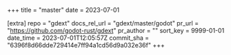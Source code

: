 +++
title = "master"
date = 2023-07-01

[extra]
repo = "gdext"
docs_rel_url = "gdext/master/godot"
pr_url = "https://github.com/godot-rust/gdext"
pr_author = ""
sort_key = 9999-01-01
date_time = 2023-07-01T12:05:57Z
commit_sha = "6396f8d66dde729414e7ff94a1cd56d9a032e36f"
+++


